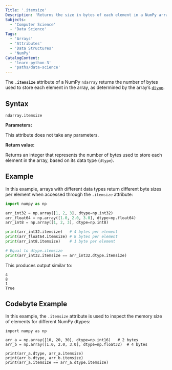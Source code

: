```yaml
---
Title: '.itemsize'
Description: 'Returns the size in bytes of each element in a NumPy array.'
Subjects:
  - 'Computer Science'
  - 'Data Science'
Tags:
  - 'Arrays'
  - 'Attributes'
  - 'Data Structures'
  - 'NumPy'
CatalogContent:
  - 'learn-python-3'
  - 'paths/data-science'
---
```


The **`.itemsize`** attribute of a NumPy `ndarray` returns the number of bytes used to store each element in the array, as determined by the array’s [`dtype`](https://www.codecademy.com/resources/docs/python/data-types).

## Syntax

```pseudo
ndarray.itemsize
```

**Parameters:**

This attribute does not take any parameters.

**Return value:**

Returns an integer that represents the number of bytes used to store each element in the array, based on its data type (`dtype`).

## Example

In this example, arrays with different data types return different byte sizes per element when accessed through the `.itemsize` attribute:

```py
import numpy as np

arr_int32 = np.array([1, 2, 3], dtype=np.int32)
arr_float64 = np.array([1.0, 2.0, 3.0], dtype=np.float64)
arr_int8 = np.array([1, 2, 3], dtype=np.int8)

print(arr_int32.itemsize)   # 4 bytes per element
print(arr_float64.itemsize) # 8 bytes per element
print(arr_int8.itemsize)    # 1 byte per element

# Equal to dtype.itemsize
print(arr_int32.itemsize == arr_int32.dtype.itemsize)
```

This produces output similar to:

```shell
4
8
1
True
```

## Codebyte Example

In this example, the `.itemsize` attribute is used to inspect the memory size of elements for different NumPy dtypes:

```codebyte/python
import numpy as np

arr_a = np.array([10, 20, 30], dtype=np.int16)   # 2 bytes
arr_b = np.array([1.0, 2.0, 3.0], dtype=np.float32)  # 4 bytes

print(arr_a.dtype, arr_a.itemsize)
print(arr_b.dtype, arr_b.itemsize)
print(arr_a.itemsize == arr_a.dtype.itemsize)
```
